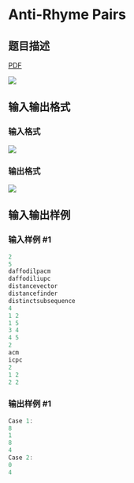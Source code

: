 # Anti-Rhyme Pairs

## 题目描述

[problemUrl]: https://uva.onlinejudge.org/index.php?option=com_onlinejudge&Itemid=8&category=278&page=show_problem&problem=3760

[PDF](https://uva.onlinejudge.org/external/123/p12338.pdf)

![](https://cdn.luogu.com.cn/upload/vjudge_pic/UVA12338/ee67a46560d44119765f5445fd4050ae0895eeae.png)

## 输入输出格式

### 输入格式

![](https://cdn.luogu.com.cn/upload/vjudge_pic/UVA12338/6399ee1f4368ca5fec0ff4c75e6fa4da528851f0.png)

### 输出格式

![](https://cdn.luogu.com.cn/upload/vjudge_pic/UVA12338/6595ff59824c0be4d27faf99d37b2397c4966a70.png)

## 输入输出样例

### 输入样例 #1

```cpp
2
5
daffodilpacm
daffodiliupc
distancevector
distancefinder
distinctsubsequence
4
1 2
1 5
3 4
4 5
2
acm
icpc
2
1 2
2 2
```


### 输出样例 #1

```cpp
Case 1:
8
1
8
4
Case 2:
0
4
```


